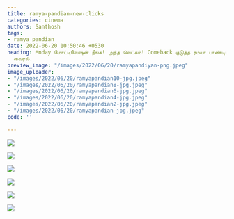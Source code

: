 ```yaml
---
title: ramya-pandian-new-clicks
categories: cinema
authors: Santhosh
tags:
- ramya pandian
date: 2022-06-20 10:50:46 +0530
heading: Mnday மோட்டிவேஷன் நீங்க! அந்த வெட்கம்! Comeback குடுத்த ரம்யா பாண்டியன் கிளிக்ஸ்
  வைரல்.
preview_image: "/images/2022/06/20/ramyapandiyan-png.jpeg"
image_uploader:
- "/images/2022/06/20/ramyapandian10-jpg.jpeg"
- "/images/2022/06/20/ramyapandian8-jpg.jpeg"
- "/images/2022/06/20/ramyapandian6-jpg.jpeg"
- "/images/2022/06/20/ramyapandian4-jpg.jpeg"
- "/images/2022/06/20/ramyapandian2-jpg.jpeg"
- "/images/2022/06/20/ramyapandian-jpg.jpeg"
code: ''

---
```

![](/images/2022/06/20/ramyapandian4-jpg.jpeg)

![](/images/2022/06/20/ramyapandian2-jpg.jpeg)

![](/images/2022/06/20/ramyapandian-jpg.jpeg)

![](/images/2022/06/20/ramyapandian6-jpg.jpeg)

![](/images/2022/06/20/ramyapandian10-jpg.jpeg)

![](/images/2022/06/20/ramyapandian8-jpg.jpeg)
